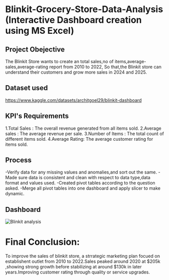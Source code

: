 #  Blinkit-Grocery-Store-Data-Analysis (Interactive Dashboard creation using MS Excel)
## Project Obejective
The Blinkit Store wants to create an total sales,no of items,average-sales,average-rating report from 2010 to 2022, So that,the Blinkit store can understand their customers and grow more sales in 2024 and 2025.

## Dataset used
https://www.kaggle.com/datasets/architgoel29/blinkit-dashboard


## KPI's Requirements
1.Total Sales : The overall revenue generated from all items sold.
2.Average sales : The average revenue per sale.
3.Number of Items : The total count of different items sold.
4.Average Rating: The average customer rating for items sold.

## Process
-Verify data for any missing values and anomalies,and sort out the same.
-Made sure data is consistent and clean with respect to data type,data format and values used.
-Created pivot tables according to the question asked.
-Merge all pivot tables into one dashboard and apply slicer to make dynamic.

## Dashboard
![Blinkit analysis](https://github.com/user-attachments/assets/3c71d678-adea-425d-8a0e-3e2e96cf8584)

# Final Conclusion:
To improve the sales of blinkit store, a strrategic marketing plan focued on establishent outlet from 2010 to 2022.Sales peaked around 2020 at $205k ,showing strong growth before stabilizing at around $130k in later years.Improving customer rating through quality or service upgrades.

